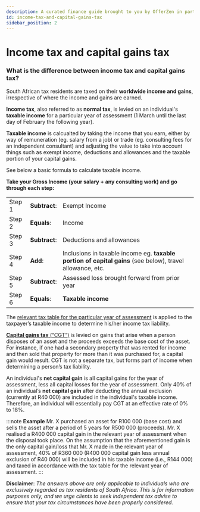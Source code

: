 ```yaml
---
description: A curated finance guide brought to you by OfferZen in partnership with Investec.
id: income-tax-and-capital-gains-tax
sidebar_position: 2
---
```


# Income tax and capital gains tax

### What is the difference between income tax and capital gains tax?&#x20;

South African tax residents are taxed on their **worldwide income and gains**, irrespective of where the income and gains are earned.

**Income tax**, also referred to as **normal tax**, is levied on an individual's **taxable income** for a particular year of assessment (1 March until the last day of February the following year). 

**Taxable income** is calcualted by taking the income that you earn, either by way of remuneration (eg. salary from a job) or trade (eg. consulting fees for an independent consultant) and adjusting the value to take into account things such as exempt income, deductions and allowances and the taxable portion of your capital gains.

See below a basic formula to calculate taxable income.

**Take your Gross Income (your salary + any consulting work) and go through each step:**

||||
|-|-|-|
Step 1|**Subtract**:|Exempt Income
Step 2|**Equals**:|Income|
Step 3|**Subtract**:|Deductions and allowances|
Step 4|**Add**:|Inclusions in taxable income eg. **taxable portion of capital gains** (see below), travel allowance, etc.|
Step 5|**Subtract**:|Assessed loss brought forward from prior year|
Step 6|**Equals**:| **Taxable income**

The [relevant tax table for the particular year of assessment](https://developers-finance-ten.vercel.app/docs/tax/tax-brackets) is applied to the taxpayer’s taxable income to determine his/her income tax liability.

 [**Capital gains tax** (“CGT”)](https://www.developersfinance.guide/docs/glossary-intro#captial-gains-tax) is levied on gains that arise when a person disposes of an asset and the proceeds exceeds the base cost of the asset. For instance, if one had a secondary property that was rented for income and then sold that property for more than it was purchased for, a capital gain would result. CGT is not a separate tax, but forms part of income when determining a person’s tax liability.

An individual's **net capital gain** is all capital gains for the year of assessment, less all capital losses for the year of assessment.  Only 40% of an individual’s **net capital gain** after deducting the annual exclusion (currently at R40 000) are included in the individual's taxable income. Therefore, an individual will essentially pay CGT at an effective rate of 0% to 18%.

:::note
**Example**
Mr. X purchased an asset for R100 000 (base cost) and sells the asset after a period of 5 years for R500 000 (proceeds). Mr. X realised a R400 000 capital gain in the relevant year of assessment when the disposal took place. On the assumption that the aforementioned gain is the only capital gain/loss that Mr. X made in the relevant year of assessment, 40% of R360 000 (R400 000 capital gain less annual exclusion of R40 000) will be included in his taxable income (i.e., R144 000) and taxed in accordance with the tax table for the relevant year of assessment.
:::


**Disclaimer**: *The answers above are only applicable to individuals who are exclusively regarded as tax residents of South Africa. This is for information purposes only, and we urge clients to seek independent tax advise to ensure that your tax circumstances have been properly considered.*
